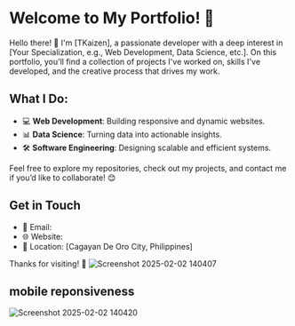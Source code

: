 # Welcome to My Portfolio! 🌟

Hello there! 👋 I'm [TKaizen], a passionate developer with a deep interest in [Your Specialization, e.g., Web Development, Data Science, etc.]. On this portfolio, you'll find a collection of projects I've worked on, skills I've developed, and the creative process that drives my work.

## What I Do:
- 💻 **Web Development**: Building responsive and dynamic websites.
- 📊 **Data Science**: Turning data into actionable insights.
- 🛠️ **Software Engineering**: Designing scalable and efficient systems.

Feel free to explore my repositories, check out my projects, and contact me if you’d like to collaborate! 😊

## Get in Touch
- 📧 Email:
- 🌐 Website: 
- 📍 Location: [Cagayan De Oro City, Philippines]

Thanks for visiting! 🚀
![Screenshot 2025-02-02 140407](https://github.com/user-attachments/assets/556815a1-dbde-4773-a4a3-a8268bcfb623)
## mobile reponsiveness
![Screenshot 2025-02-02 140420](https://github.com/user-attachments/assets/33fd041e-6f21-49d1-bae6-0fb35def3693)
